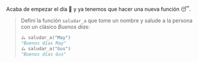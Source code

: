 Acaba de empezar el día :sunrise: y ya tenemos que hacer una nueva función :sleeping:.

> Definí la función `saludar_a` que tome un nombre y salude a la persona con un clásico _Buenos días_: 
> 
> ```python
> ム saludar_a("May")
> "Buenos días May"
> ム saludar_a("Gus")
> "Buenos días Gus"
> ```